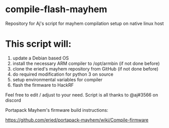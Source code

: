 # compile-flash-mayhem

Repository for Aj's script for mayhem compilation setup on native linux host

# This script will:
1. update a Debian based OS
2. install the necessary ARM compiler to /opt/armbin (if not done before)
3. clone the eried's mayhem repository from GitHub (if not done before)
4. do required modification for python 3 on source
5. setup environmental variables for compiler
6. flash the firmware to HackRF

Feel free to edit / adjust to your need. Script is all thanks to @aj#3566 on discord

Portapack Mayhem's firmware build instructions: 

https://github.com/eried/portapack-mayhem/wiki/Compile-firmware
